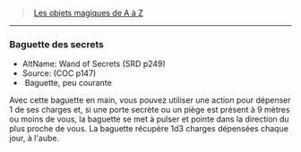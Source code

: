 ﻿---
!MagicItem
Type: Baguette
Rarity: peu courante
Id: magicitems_az_hd.md#baguette-des-secrets
ParentLink: magicitems_az_hd.md#les-objets-magiques-de-a-à-z
Name: Baguette des secrets
ParentName: Les objets magiques de A à Z
NameLevel: 3
AltName: Wand of Secrets (SRD p249)
Source: (COC p147)
Attributes: {}
AttributesDictionary: >+
  {}

---
> [Les objets magiques de A à Z](hd_magicitems_az_les_objets_magiques_de_a_a_z.md)

---

### Baguette des secrets

- AltName: Wand of Secrets (SRD p249)
- Source: (COC p147)
-  Baguette, peu courante

Avec cette baguette en main, vous pouvez utiliser une action pour dépenser 1 de ses charges et, si une porte secrète ou un piège est présent à 9 mètres ou moins de vous, la baguette se met à pulser et pointe dans la direction du plus proche de vous. La baguette récupère 1d3 charges dépensées chaque jour, à l'aube.

